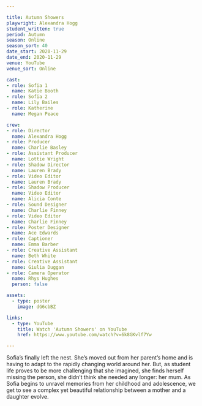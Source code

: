 ```yaml
---

title: Autumn Showers
playwright: Alexandra Hogg
student_written: true
period: Autumn
season: Online
season_sort: 40
date_start: 2020-11-29
date_end: 2020-11-29
venue: YouTube 
venue_sort: Online 

cast:
- role: Sofia 1
  name: Katie Booth
- role: Sofia 2
  name: Lily Bailes
- role: Katherine
  name: Megan Peace

crew: 
- role: Director
  name: Alexandra Hogg
- role: Producer
  name: Charlie Basley
- role: Assistant Producer
  name: Lottie Wright
- role: Shadow Director
  name: Lauren Brady
- role: Video Editor
  name: Lauren Brady
- role: Shadow Producer 
  name: Video Editor
  name: Alicia Conte
- role: Sound Designer
  name: Charlie Finney
- role: Video Editor
  name: Charlie Finney
- role: Poster Designer 
  name: Ace Edwards
- role: Captioner
  name: Emma Barber
- role: Creative Assistant
  name: Beth White
- role: Creative Assistant 
  name: Giulia Duggan
- role: Camera Operator
  name: Rhys Hughes
  person: false

assets:
  - type: poster
    image: dG6cbBZ

links:
  - type: YouTube 
    title: Watch 'Autumn Showers' on YouTube
    href: https://www.youtube.com/watch?v=6k8GKvlf7Yw

---
```

Sofia’s finally left the nest. She’s moved out from her parent’s home and is having to adapt to the rapidly changing world around her. But, as student life proves to be more challenging that she imagined, she finds herself missing the person, she didn’t think she needed any longer: her mum. As Sofia begins to unravel memories from her childhood and adolescence, we get to see a complex yet beautiful relationship between a mother and a daughter evolve.
